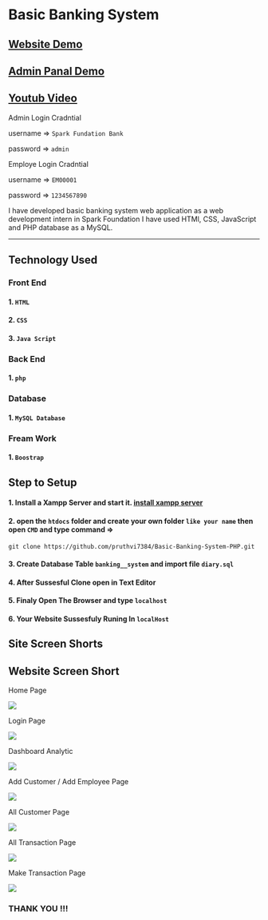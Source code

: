 # Basic Banking System
## [Website Demo](https://emarket.infinityfreeapp.com/)
## [Admin Panal Demo](https://emarket.infinityfreeapp.com/admin/admin_login)
## [Youtub Video](https://emarket.infinityfreeapp.com/admin/admin_login)

Admin Login Cradntial

username => `Spark Fundation Bank`

password => `admin`
    
Employe Login Cradntial

username => `EM00001`

password => `1234567890`

I have developed  basic banking system web application as a web development intern in Spark Foundation I have used HTMl, CSS, JavaScript and PHP database as a MySQL.

--------
## Technology Used

### Front End

#### 1. `HTML`
#### 2. `CSS` 
#### 3. `Java Script`
    
### Back End

#### 1. `php`
    
### Database  

#### 1. `MySQL Database`
   
### Fream Work  

#### 1. `Boostrap`
    

## Step to Setup

#### 1. Install a Xampp Server and start it. [install xampp server](https://www.apachefriends.org/index.html)
#### 2. open the `htdocs` folder and create your own folder `like your name` then open `CMD` and type command =>
    git clone https://github.com/pruthvi7384/Basic-Banking-System-PHP.git
#### 3. Create Database Table `banking__system` and import file `diary.sql`
#### 4. After Sussesful Clone open in Text Editor
#### 5. Finaly Open The Browser and type `localhost`
#### 6. Your Website Sussesfuly Runing In `localHost`

Site Screen Shorts 
-----
Website Screen Short
----
Home Page

<img src="https://github.com/pruthvi7384/Basic-Banking-System-PHP/blob/master/Site__Screen__Shorts/img1.png">

Login Page

<img src="https://github.com/pruthvi7384/Basic-Banking-System-PHP/blob/master/Site__Screen__Shorts/img2.png">

Dashboard Analytic

<img src="https://github.com/pruthvi7384/Basic-Banking-System-PHP/blob/master/Site__Screen__Shorts/img3.png">

Add Customer / Add Employee Page

<img src="https://github.com/pruthvi7384/Basic-Banking-System-PHP/blob/master/Site__Screen__Shorts/img4.png">

All Customer Page

<img src="https://github.com/pruthvi7384/Basic-Banking-System-PHP/blob/master/Site__Screen__Shorts/img5.png">

All Transaction Page

<img src="https://github.com/pruthvi7384/Basic-Banking-System-PHP/blob/master/Site__Screen__Shorts/img6.png">

Make Transaction Page

<img src="https://github.com/pruthvi7384/Basic-Banking-System-PHP/blob/master/Site__Screen__Shorts/img7.png">


### THANK YOU !!!
